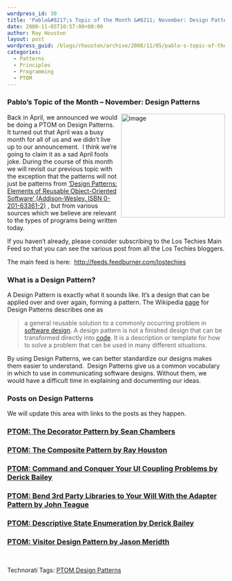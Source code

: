 ```yaml
---
wordpress_id: 30
title: 'Pablo&#8217;s Topic of the Month &#8211; November: Design Patterns'
date: 2008-11-05T10:57:00+00:00
author: Ray Houston
layout: post
wordpress_guid: /blogs/rhouston/archive/2008/11/05/pablo-s-topic-of-the-month-november-design-patterns.aspx
categories:
  - Patterns
  - Principles
  - Programming
  - PTOM
---
```

### Pablo&#8217;s Topic of the Month &#8211; November: Design Patterns

[<img border="0" align="right" width="240" src="//lostechies.com/rayhouston/files/2011/03/image_thumb.png" alt="image" height="240" style="border-top-width: 0px;border-left-width: 0px;border-bottom-width: 0px;margin: 0px 0px 0px 5px;border-right-width: 0px" />](//lostechies.com/rayhouston/files/2011/03/image_5.png) Back in April, we announced we would be doing a PTOM on Design Patterns. It turned out that April was a busy month for all of us and we didn&#8217;t live up to our announcement.&nbsp; I think we&#8217;re going to claim it as a sad April fools joke. During the course of this month we will revisit our previous topic with the exception that the patterns will not just be patterns from [&#8216;Design Patterns: Elements of Reusable Object-Oriented Software&#8217; (Addison-Wesley. ISBN 0-201-63361-2)](http://www.amazon.com/Design-Patterns-Object-Oriented-Addison-Wesley-Professional/dp/0201633612/ref=sr_11_1?ie=UTF8&qid=1207103933&sr=11-1) , but from various sources which we believe are relevant to the types of programs being written today.

If you haven&#8217;t already, please consider subscribing to the Los Techies Main Feed so that you can see the various post from all the Los Techies bloggers. 

The main feed is here:&nbsp; <http://feeds.feedburner.com/lostechies> 

### What is a Design Pattern?

A Design Pattern is exactly what it sounds like. It&#8217;s a design that can be applied over and over again, forming a pattern. The Wikipedia [page](http://en.wikipedia.org/wiki/Design_Patterns) for Design Patterns describes one as

> a general reusable solution to a commonly occurring problem in [software design](http://en.wikipedia.org/wiki/Software_design). A design pattern is not a finished design that can be transformed directly into [code](http://en.wikipedia.org/wiki/Code_%28computer_programming%29). It is a description or template for how to solve a problem that can be used in many different situations.

By using Design Patterns, we can better standardize our designs makes them easier to understand.&nbsp; Design Patterns give us a common vocabulary in which to use in communicating software designs. Without them, we would have a difficult time in explaining and documenting our ideas.

### Posts on Design Patterns

We will update this area with links to the posts as they happen.

### [PTOM: The Decorator Pattern by Sean Chambers](/blogs/sean_chambers/archive/2008/11/16/ptom-the-decorator-pattern.aspx)

### [PTOM: The Composite Pattern by Ray Houston](/blogs/rhouston/archive/2008/11/17/ptom-the-composite-design-pattern.aspx)

### [PTOM: Command and Conquer Your UI Coupling Problems by Derick Bailey](/blogs/derickbailey/archive/2008/11/19/ptom-command-and-conquer-your-ui-coupling-problems.aspx)

### [PTOM: Bend 3rd Party Libraries to Your Will With the Adapter Pattern by John Teague](/blogs/johnteague/archive/2008/11/25/ptom-bend-3rd-party-libraries-to-your-will-with-the-adapter-pattern.aspx)

### [PTOM: Descriptive State Enumeration by Derick Bailey](/blogs/derickbailey/archive/2008/11/26/ptom-descriptive-state-enumeration.aspx)

### [PTOM: Visitor Design Pattern by Jason Meridth](/blogs/jason_meridth/archive/2008/11/30/ptom-november-2008-visitor-design-pattern.aspx)

&nbsp;

<div style="padding-right: 0px;padding-left: 0px;padding-bottom: 0px;margin: 0px;padding-top: 0px" class="wlWriterSmartContent">
  Technorati Tags: <a rel="tag" href="http://technorati.com/tags/PTOM">PTOM</a>,<a rel="tag" href="http://technorati.com/tags/Design%20Patterns">Design Patterns</a>
</div>